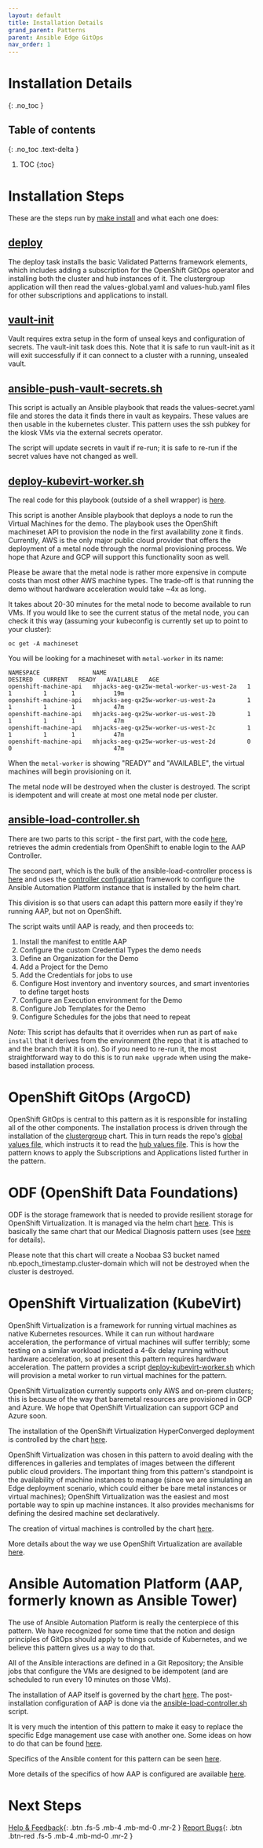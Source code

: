```yaml
---
layout: default
title: Installation Details
grand_parent: Patterns
parent: Ansible Edge GitOps
nav_order: 1
---
```


# Installation Details

{: .no_toc }

## Table of contents

{: .no_toc .text-delta }

1. TOC
{:toc}

# Installation Steps

These are the steps run by [make install](https://github.com/hybrid-cloud-patterns/ansible-edge-gitops/blob/main/Makefile) and what each one does:

## [deploy](https://github.com/hybrid-cloud-patterns/common/blob/main/Makefile)

The deploy task installs the basic Validated Patterns framework elements, which includes adding a subscription for the OpenShift GitOps operator and installing both the cluster and hub instances of it. The clustergroup application will then read the values-global.yaml and values-hub.yaml files for other subscriptions and applications to install.

## [vault-init](https://github.com/hybrid-cloud-patterns/common/blob/main/scripts/vault-utils.sh)

Vault requires extra setup in the form of unseal keys and configuration of secrets. The vault-init task does this. Note that it is safe to run vault-init as it will exit successfully if it can connect to a cluster with a running, unsealed vault.

## [ansible-push-vault-secrets.sh](https://github.com/hybrid-cloud-patterns/common/blob/main/scripts/ansible-push-vault-secrets.sh)

This script is actually an Ansible playbook that reads the values-secret.yaml file and stores the data it finds there in vault as keypairs. These values are then usable in the kubernetes cluster. This pattern uses the ssh pubkey for the kiosk VMs via the external secrets operator.

The script will update secrets in vault if re-run; it is safe to re-run if the secret values have not changed as well.

## [deploy-kubevirt-worker.sh](https://github.com/hybrid-cloud-patterns/ansible-edge-gitops/blob/main/scripts/deploy_kubevirt_worker.sh)

The real code for this playbook (outside of a shell wrapper) is [here](https://github.com/hybrid-cloud-patterns/ansible-edge-gitops/blob/main/ansible/deploy_kubevirt_worker.yml).

This script is another Ansible playbook that deploys a node to run the Virtual Machines for the demo. The playbook uses the OpenShift machineset API to provision the node in the first availability zone it finds. Currently, AWS is the only major public cloud provider that offers the deployment of a metal node through the normal provisioning process. We hope that Azure and GCP will support this functionality soon as well.

Please be aware that the metal node is rather more expensive in compute costs than most other AWS machine types. The trade-off is that running the demo without hardware acceleration would take ~4x as long.

It takes about 20-30 minutes for the metal node to become available to run VMs. If you would like to see the current status of the metal node, you can check it this way (assuming your kubeconfig is currently set up to point to your cluster):

```shell
oc get -A machineset
```

You will be looking for a machineset with `metal-worker` in its name:

```text
NAMESPACE               NAME                                        DESIRED   CURRENT   READY   AVAILABLE   AGE
openshift-machine-api   mhjacks-aeg-qx25w-metal-worker-us-west-2a   1         1         1       1           19m
openshift-machine-api   mhjacks-aeg-qx25w-worker-us-west-2a         1         1         1       1           47m
openshift-machine-api   mhjacks-aeg-qx25w-worker-us-west-2b         1         1         1       1           47m
openshift-machine-api   mhjacks-aeg-qx25w-worker-us-west-2c         1         1         1       1           47m
openshift-machine-api   mhjacks-aeg-qx25w-worker-us-west-2d         0         0                             47m
```

When the `metal-worker` is showing "READY" and "AVAILABLE", the virtual machines will begin provisioning on it.

The metal node will be destroyed when the cluster is destroyed. The script is idempotent and will create at most one metal node per cluster.

## [ansible-load-controller.sh](https://github.com/hybrid-cloud-patterns/ansible-edge-gitops/blob/main/scripts/ansible_load_controller.sh)

There are two parts to this script - the first part, with the code [here](https://github.com/hybrid-cloud-patterns/ansible-edge-gitops/blob/main/ansible/ansible_get_credentials.yml), retrieves the admin credentials from OpenShift to enable login to the AAP Controller.

The second part, which is the bulk of the ansible-load-controller process is [here](https://github.com/hybrid-cloud-patterns/ansible-edge-gitops/blob/main/ansible/ansible_configure_controller.yml) and uses the [controller configuration](https://github.com/redhat-cop/controller_configuration) framework to configure the Ansible Automation Platform instance that is installed by the helm chart.

This division is so that users can adapt this pattern more easily if they're running AAP, but not on OpenShift.

The script waits until AAP is ready, and then proceeds to:

1. Install the manifest to entitle AAP
1. Configure the custom Credential Types the demo needs
1. Define an Organization for the Demo
1. Add a Project for the Demo
1. Add the Credentials for jobs to use
1. Configure Host inventory and inventory sources, and smart inventories to define target hosts
1. Configure an Execution environment for the Demo
1. Configure Job Templates for the Demo
1. Configure Schedules for the jobs that need to repeat

*Note:* This script has defaults that it overrides when run as part of `make install` that it derives from the environment (the repo that it is attached to and the branch that it is on). So if you need to re-run it, the most straightforward way to do this is to run `make upgrade` when using the make-based installation process.

# OpenShift GitOps (ArgoCD)

OpenShift GitOps is central to this pattern as it is responsible for installing all of the other components. The installation process is driven through the installation of the [clustergroup](https://github.com/hybrid-cloud-patterns/common/tree/main/clustergroup) chart. This in turn reads the repo's [global values file](https://github.com/hybrid-cloud-patterns/ansible-edge-gitops/blob/main/values-global.yaml), which instructs it to read the [hub values file](https://github.com/hybrid-cloud-patterns/ansible-edge-gitops/blob/main/values-hub.yaml). This is how the pattern knows to apply the Subscriptions and Applications listed further in the pattern.

# ODF (OpenShift Data Foundations)

ODF is the storage framework that is needed to provide resilient storage for OpenShift Virtualization.  It is managed via the helm chart [here](https://github.com/hybrid-cloud-patterns/ansible-edge-gitops/tree/main/charts/hub/odf). This is basically the same chart that our Medical Diagnosis pattern uses (see [here](/medical-diagnosis/getting-started/#setting-up-the-storage-for-openshift-data-foundation) for details).

Please note that this chart will create a Noobaa S3 bucket named nb.epoch_timestamp.cluster-domain which will not be destroyed when the cluster is destroyed.

# OpenShift Virtualization (KubeVirt)

OpenShift Virtualization is a framework for running virtual machines as native Kubernetes resources. While it can run without hardware acceleration, the performance of virtual machines will suffer terribly; some testing on a similar workload indicated a 4-6x delay running without hardware acceleration, so at present this pattern requires hardware acceleration. The pattern provides a script [deploy-kubevirt-worker.sh](https://github.com/hybrid-cloud-patterns/ansible-edge-gitops/blob/main/scripts/deploy_kubevirt_worker.sh) which will provision a metal worker to run virtual machines for the pattern.

OpenShift Virtualization currently supports only AWS and on-prem clusters; this is because of the way that baremetal resources are provisioned in GCP and Azure. We hope that OpenShift Virtualization can support GCP and Azure soon.

The installation of the OpenShift Virtualization HyperConverged deployment is controlled by the chart [here](https://github.com/hybrid-cloud-patterns/ansible-edge-gitops/tree/main/charts/hub/cnv).

OpenShift Virtualization was chosen in this pattern to avoid dealing with the differences in galleries and templates of images between the different public cloud providers. The important thing from this pattern's standpoint is the availability of machine instances to manage (since we are simulating an Edge deployment scenario, which could either be bare metal instances or virtual machines); OpenShift Virtualization was the easiest and most portable way to spin up machine instances. It also provides mechanisms for defining the desired machine set declaratively.

The creation of virtual machines is controlled by the chart [here](https://github.com/hybrid-cloud-patterns/ansible-edge-gitops/tree/main/charts/hub/edge-gitops-vms).

More details about the way we use OpenShift Virtualization are available [here](/ansible-edge-gitops/openshift-virtualization).

# Ansible Automation Platform (AAP, formerly known as Ansible Tower)

The use of Ansible Automation Platform is really the centerpiece of this pattern. We have recognized for some time that the notion and design principles of GitOps should apply to things outside of Kubernetes, and we believe this pattern
gives us a way to do that.

All of the Ansible interactions are defined in a Git Repository; the Ansible jobs that configure the VMs are designed
to be idempotent (and are scheduled to run every 10 minutes on those VMs).

The installation of AAP itself is governed by the chart [here](https://github.com/hybrid-cloud-patterns/ansible-edge-gitops/tree/main/charts/hub/ansible-automation-platform).  The post-installation configuration of AAP is done via the [ansible-load-controller.sh](https://github.com/hybrid-cloud-patterns/ansible-edge-gitops/blob/main/scripts/ansible_load_controller.sh) script.

It is very much the intention of this pattern to make it easy to replace the specific Edge management use case with another one. Some ideas on how to do that can be found [here](/ansible-edge-gitops/ideas-for-customization/).

Specifics of the Ansible content for this pattern can be seen [here](https://github.com/hybrid-cloud-patterns/ansible-edge-gitops/tree/main/ansible).

More details of the specifics of how AAP is configured are available [here](/ansible-edge-gitops/ansible-automation-platform/).

# Next Steps

[Help & Feedback](https://groups.google.com/g/hybrid-cloud-patterns){: .btn .fs-5 .mb-4 .mb-md-0 .mr-2 }
[Report Bugs](https://github.com/hybrid-cloud-patterns/ansible-edge-gitops/issues){: .btn .btn-red .fs-5 .mb-4 .mb-md-0 .mr-2 }
